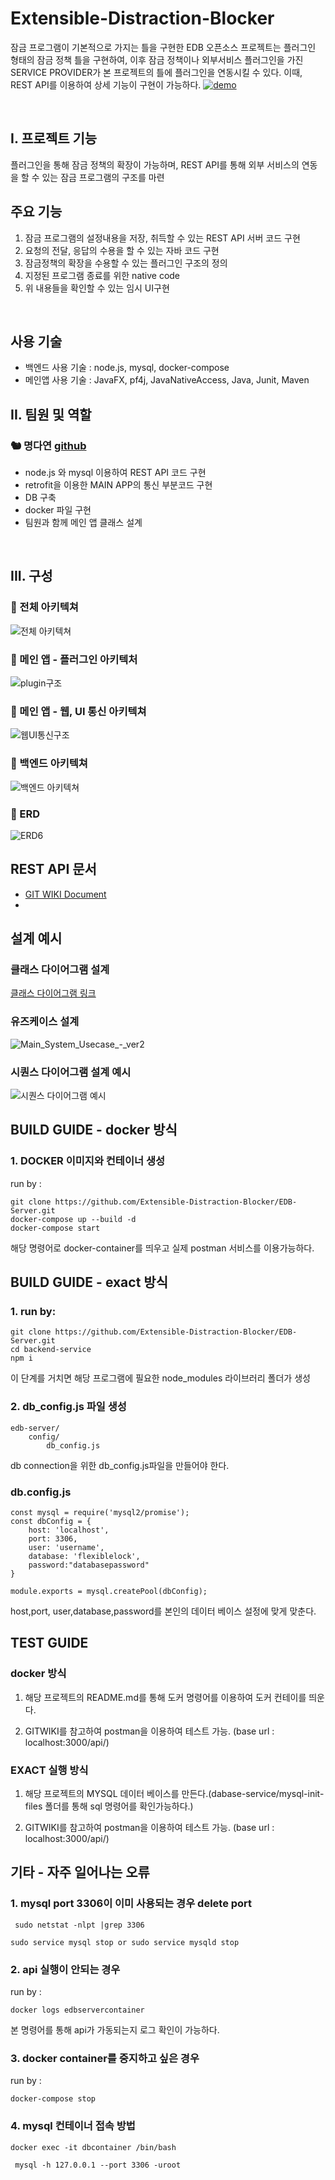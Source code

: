 Extensible-Distraction-Blocker
=========================================

잠금 프로그램이 기본적으로 가지는 틀을 구현한 EDB 오픈소스 프로젝트는  플러그인 형태의 잠금 정책 틀을 구현하여, 이후 잠금 정책이나 외부서비스 플러그인을 가진 SERVICE PROVIDER가 본 프로젝트의 틀에 플러그인을 연동시킬 수 있다. 이때, REST API를 이용하여 상세 기능이 구현이 가능하다. 
[![demo](https://user-images.githubusercontent.com/29730565/110436589-c5dffb80-80f7-11eb-8d36-83fe0ed47ecf.png)](https://www.youtube.com/watch?v=181bgtHYXlE&list=PLJ4NeUbbGI9qTKbL1QIt09dM3eKHWUZhk&index=22)

<br />

## I. 프로젝트 기능

플러그인을 통해 잠금 정책의 확장이 가능하며, REST API를 통해 외부 서비스의 연동을 할 수 있는 잠금 프로그램의 구조를 마련

## 주요 기능
1. 잠금 프로그램의 설정내용을 저장, 취득할 수 있는 REST API 서버 코드 구현
2. 요청의 전달, 응답의 수용을 할 수 있는 자바 코드 구현
3. 잠금정책의 확장을 수용할 수 있는 플러그인 구조의 정의
4. 지정된 프로그램 종료를 위한 native code
5. 위 내용들을 확인할 수 있는 임시 UI구현

<br />


## 사용 기술

- 백엔드 사용 기술  : node.js, mysql, docker-compose
- 메인앱 사용 기술 : JavaFX, pf4j, JavaNativeAccess, Java, Junit, Maven

## II. 팀원 및 역할

### 🐿 명다연 [github](https://github.com/meme2367)

- node.js 와 mysql 이용하여 REST API 코드 구현
- retrofit을 이용한 MAIN APP의 통신 부분코드 구현
- DB 구축
- docker 파일 구현
- 팀원과 함께 메인 앱 클래스 설계

<br />

## III. 구성

### 🔧 전체 아키텍쳐
![전체 아키텍쳐](https://user-images.githubusercontent.com/29730565/110437341-9da4cc80-80f8-11eb-9f9d-7a87f91b5563.png)

### 🔧 메인 앱 - 플러그인 아키텍처
![plugin구조](https://user-images.githubusercontent.com/29730565/110437362-a4334400-80f8-11eb-80dc-7210379d6332.png)

### 🔧 메인 앱 - 웹, UI 통신 아키텍쳐
![웹UI통신구조](https://user-images.githubusercontent.com/29730565/110437366-a5647100-80f8-11eb-90f8-ac9bbf72e51a.png)

### 🔧 백엔드 아키텍쳐
![백엔드 아키텍쳐](https://user-images.githubusercontent.com/29730565/110437064-4e5e9c00-80f8-11eb-89d5-cb0ecb2bd29c.png)

### 🔧 ERD
![ERD6](https://user-images.githubusercontent.com/29730565/110437049-4a327e80-80f8-11eb-81f6-5d4b2abb53f5.png)


## REST API  문서
* [GIT WIKI Document](https://github.com/Extensible-Distraction-Blocker/EDB-Server/wiki)
* 
## 설계 예시

### 클래스 다이어그램 설계
[클래스 다이어그램 링크](https://docs.google.com/drawings/d/1cD54iutB7_D7DBgUpF2_8FyvAVPAt79rbtTkn50_9pY/edit?usp=sharing)

### 유즈케이스 설계
![Main_System_Usecase_-_ver2](https://user-images.githubusercontent.com/29730565/110437600-e65c8580-80f8-11eb-9b80-42638a49c16a.png)

### 시퀀스 다이어그램 설계 예시
![시퀀스 다이어그램 예시](https://user-images.githubusercontent.com/29730565/110437589-e492c200-80f8-11eb-8dfe-324201c3b47e.png)


## BUILD GUIDE - docker 방식

### 1. DOCKER 이미지와 컨테이너 생성
run by : 
```
git clone https://github.com/Extensible-Distraction-Blocker/EDB-Server.git
docker-compose up --build -d
docker-compose start
```
해당 명령어로 docker-container를 띄우고 실제 postman 서비스를 이용가능하다.

## BUILD GUIDE - exact 방식

### 1. run by: 
```
git clone https://github.com/Extensible-Distraction-Blocker/EDB-Server.git
cd backend-service
npm i 

```
이 단계를 거치면 해당 프로그램에 필요한 node_modules 라이브러리 폴더가 생성

### 2. db_config.js 파일 생성
```
edb-server/
	config/
		db_config.js

```
db connection을 위한 db_config.js파일을 만들어야 한다.

### db.config.js

```
const mysql = require('mysql2/promise');
const dbConfig = {
    host: 'localhost',
    port: 3306,
    user: 'username',
    database: 'flexiblelock',
    password:"databasepassword"
}

module.exports = mysql.createPool(dbConfig);

```
host,port, user,database,password를 본인의 데이터 베이스 설정에 맞게 맞춘다.


## TEST GUIDE

### docker 방식
1.  해당 프로젝트의 README.md를 통해 도커 명령어를 이용하여 도커 컨테이를 띄운다.

2. GITWIKI를 참고하여 postman을 이용하여 테스트 가능.
(base url : localhost:3000/api/)

### EXACT 실행 방식
1.  해당 프로젝트의 MYSQL 데이터 베이스를 만든다.(dabase-service/mysql-init-files 폴더를 통해 sql 명령어를 확인가능하다.)

2. GITWIKI를 참고하여 postman을 이용하여 테스트 가능.
(base url : localhost:3000/api/)


##  기타 - 자주 일어나는 오류

### 1. mysql port 3306이 이미 사용되는 경우  delete port
```
 sudo netstat -nlpt |grep 3306 

sudo service mysql stop or sudo service mysqld stop
```
### 2. api 실행이 안되는 경우

run by :
```
docker logs edbservercontainer
```
본 명령어를 통해 api가 가동되는지 로그 확인이 가능하다.

### 3. docker container를 중지하고 싶은 경우
run by :
```
docker-compose stop
```


### 4. mysql 컨테이너 접속 방법
```
docker exec -it dbcontainer /bin/bash

 mysql -h 127.0.0.1 --port 3306 -uroot

```
